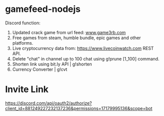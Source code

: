 # gamefeed-nodejs
Discord function:
1. Updated crack game from url feed: www.game3rb.com
2. Free games from steam, humble bundle, epic games and other platforms.
3. Live cryptocurrency data from: https://www.livecoinwatch.com REST API.
4. Delete "chat" in channel up to 100 chat using g!prune [1_100] command.
5. Shorten link using bit.ly API | g!shorten
6. Currency Converter | g!cvt

# Invite Link
https://discord.com/api/oauth2/authorize?client_id=881249227232137236&permissions=17179995136&scope=bot
